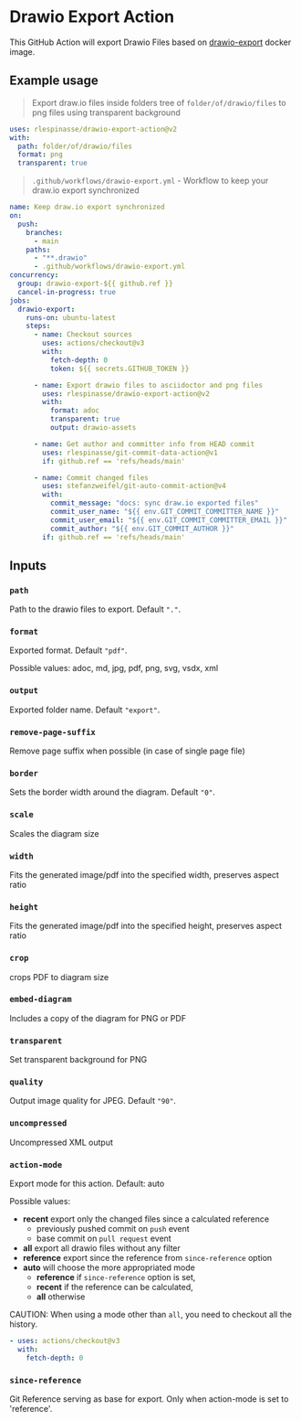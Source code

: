 # Drawio Export Action

This GitHub Action will export Drawio Files based on [drawio-export][1] docker image.

## Example usage

> Export draw.io files inside folders tree of `folder/of/drawio/files` to png files using transparent background

```yaml
uses: rlespinasse/drawio-export-action@v2
with:
  path: folder/of/drawio/files
  format: png
  transparent: true
```

> `.github/workflows/drawio-export.yml` - Workflow to keep your draw.io export synchronized

```yaml
name: Keep draw.io export synchronized
on:
  push:
    branches:
      - main
    paths:
      - "**.drawio"
      - .github/workflows/drawio-export.yml
concurrency:
  group: drawio-export-${{ github.ref }}
  cancel-in-progress: true
jobs:
  drawio-export:
    runs-on: ubuntu-latest
    steps:
      - name: Checkout sources
        uses: actions/checkout@v3
        with:
          fetch-depth: 0
          token: ${{ secrets.GITHUB_TOKEN }}

      - name: Export drawio files to asciidoctor and png files
        uses: rlespinasse/drawio-export-action@v2
        with:
          format: adoc
          transparent: true
          output: drawio-assets

      - name: Get author and committer info from HEAD commit
        uses: rlespinasse/git-commit-data-action@v1
        if: github.ref == 'refs/heads/main'

      - name: Commit changed files
        uses: stefanzweifel/git-auto-commit-action@v4
        with:
          commit_message: "docs: sync draw.io exported files"
          commit_user_name: "${{ env.GIT_COMMIT_COMMITTER_NAME }}"
          commit_user_email: "${{ env.GIT_COMMIT_COMMITTER_EMAIL }}"
          commit_author: "${{ env.GIT_COMMIT_AUTHOR }}"
        if: github.ref == 'refs/heads/main'
```

## Inputs

### `path`

Path to the drawio files to export. Default `"."`.

### `format`

Exported format. Default `"pdf"`.

Possible values: adoc, md, jpg, pdf, png, svg, vsdx, xml

### `output`

Exported folder name. Default `"export"`.

### `remove-page-suffix`

Remove page suffix when possible (in case of single page file)

### `border`

Sets the border width around the diagram. Default `"0"`.

### `scale`

Scales the diagram size

### `width`

Fits the generated image/pdf into the specified width, preserves aspect ratio

### `height`

Fits the generated image/pdf into the specified height, preserves aspect ratio

### `crop`

crops PDF to diagram size

### `embed-diagram`

Includes a copy of the diagram for PNG or PDF

### `transparent`

Set transparent background for PNG

### `quality`

Output image quality for JPEG. Default `"90"`.

### `uncompressed`

Uncompressed XML output

### `action-mode`

Export mode for this action. Default: auto

Possible values:

- **recent** export only the changed files since a calculated reference
  - previously pushed commit on `push` event
  - base commit on `pull request` event
- **all** export all drawio files without any filter
- **reference** export since the reference from `since-reference` option
- **auto** will choose the more appropriated mode
  - **reference** if `since-reference` option is set,
  - **recent** if the reference can be calculated,
  - **all** otherwise

CAUTION: When using a mode other than `all`, you need to checkout all the history.

  ```yaml
  - uses: actions/checkout@v3
    with:
      fetch-depth: 0
  ```

### `since-reference`

Git Reference serving as base for export. Only when action-mode is set to 'reference'.

[1]: https://github.com/rlespinasse/drawio-export
